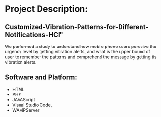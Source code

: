 # Project Description:  

## Customized-Vibration-Patterns-for-Different-Notifications-HCI"  

We performed a study to understand how mobile phone users perceive the urgency level by getting vibration alerts, and what is the upper bound of user to remember the patterns and comprehend the message by getting tis vibration alerts.

## Software and Platform: 

* HTML
* PHP 
* JAVAScript
* Visual Studio Code, 
* WAMPServer

